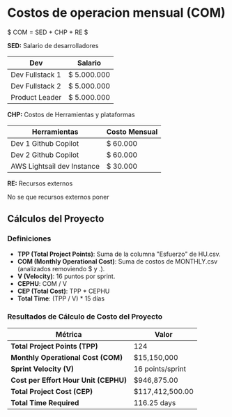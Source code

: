 # Costos de operacion mensual (COM)

$ COM = SED + CHP + RE $

__SED:__ Salario de desarrolladores

| Dev | Salario |
|-----|------|
| Dev Fullstack 1 | $ 5.000.000 |
| Dev Fullstack 2 | $ 5.000.000 |
| Product Leader  | $ 5.000.000 |

__CHP:__ Costos de Herramientas y plataformas

| Herramientas | Costo Mensual |
|-----|------|
| Dev 1 Github Copilot | $ 60.000 |
| Dev 2 Github Copilot | $ 60.000 |
| AWS Lightsail dev Instance | $ 30.000 |

__RE:__ Recursos externos

No se que recursos externos poner

## Cálculos del Proyecto

### Definiciones

- **TPP (Total Project Points)**: Suma de la columna "Esfuerzo" de HU.csv.
- **COM (Monthly Operational Cost)**: Suma de costos de MONTHLY.csv (analizados removiendo $ y .).
- **V (Velocity)**: 16 puntos por sprint.
- **CEPHU**: COM / V
- **CEP (Total Cost)**: TPP * CEPHU
- **Total Time**: (TPP / V) * 15 días

### Resultados de Cálculo de Costo del Proyecto

| Métrica | Valor |
|---------|-------|
| **Total Project Points (TPP)** | 124 |
| **Monthly Operational Cost (COM)** | $15,150,000 |
| **Sprint Velocity (V)** | 16 points/sprint |
| **Cost per Effort Hour Unit (CEPHU)** | $946,875.00 |
| **Total Project Cost (CEP)** | $117,412,500.00 |
| **Total Time Required** | 116.25 days |

